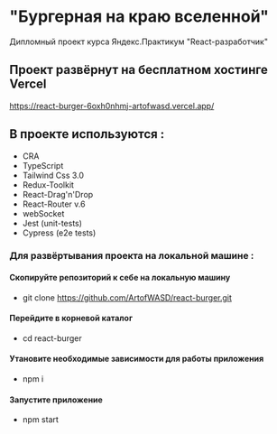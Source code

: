 # "Бургерная на краю вселенной"

Дипломный проект курса Яндекс.Практикум "React-разработчик" 

## Проект развёрнут на бесплатном хостинге Vercel<br>

https://react-burger-6oxh0nhmj-artofwasd.vercel.app/

## В проекте используются :

- CRA
- TypeScript
- Tailwind Css 3.0
- Redux-Toolkit
- React-Drag'n'Drop
- React-Router v.6
- webSocket
- Jest (unit-tests)
- Cypress (e2e tests)

### Для развёртывания проекта на локальной машине :

#### Скопируйте репозиторий к себе на локальную машину <br>
- git clone https://github.com/ArtofWASD/react-burger.git

#### Перейдите в корневой каталог
- cd react-burger

#### Утановите необходимые зависимости для работы приложения
- npm i

#### Запустите приложение
- npm start
